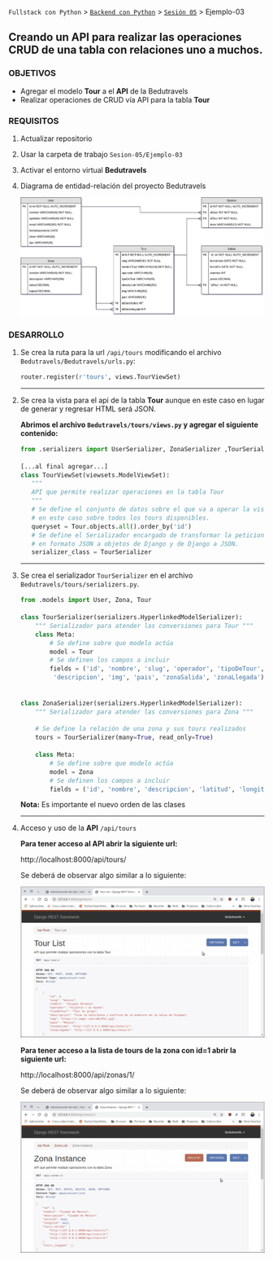 `Fullstack con Python` > [`Backend con Python`](../../Readme.md) > [`Sesión 05`](../Readme.md) > Ejemplo-03
## Creando un API para realizar las operaciones CRUD de una tabla con relaciones uno a muchos.

### OBJETIVOS
- Agregar el modelo __Tour__ a el __API__ de la Bedutravels
- Realizar operaciones de CRUD vía API para la tabla __Tour__

### REQUISITOS
1. Actualizar repositorio
1. Usar la carpeta de trabajo `Sesion-05/Ejemplo-03`
1. Activar el entorno virtual __Bedutravels__
1. Diagrama de entidad-relación del proyecto Bedutravels

   ![Diagrama entidad-relación](assets/bedutravels-modelo-er.png)

### DESARROLLO
1. Se crea la ruta para la url `/api/tours` modificando el archivo `Bedutravels/Bedutravels/urls.py`:

   ```python
   router.register(r'tours', views.TourViewSet)
   ```
   ***

1. Se crea la vista para el api de la tabla __Tour__ aunque en este caso en lugar de generar y regresar HTML será JSON.

   __Abrimos el archivo `Bedutravels/tours/views.py` y agregar el siguiente contenido:__

   ```python
   from .serializers import UserSerializer, ZonaSerializer ,TourSerializer

   [...al final agregar...]
   class TourViewSet(viewsets.ModelViewSet):
      """
      API que permite realizar operaciones en la tabla Tour
      """
      # Se define el conjunto de datos sobre el que va a operar la vista,
      # en este caso sobre todos los tours disponibles.
      queryset = Tour.objects.all().order_by('id')
      # Se define el Serializador encargado de transformar la peticiones
      # en formato JSON a objetos de Django y de Django a JSON.
      serializer_class = TourSerializer
   ```
   ***

1. Se crea el serializador `TourSerializer` en el archivo `Bedutravels/tours/serializers.py`.

   ```python
   from .models import User, Zona, Tour

   class TourSerializer(serializers.HyperlinkedModelSerializer):
       """ Serializador para atender las conversiones para Tour """
       class Meta:
           # Se define sobre que modelo actúa
           model = Tour
           # Se definen los campos a incluir
           fields = ('id', 'nombre', 'slug', 'operador', 'tipoDeTour',
            'descripcion', 'img', 'pais', 'zonaSalida', 'zonaLlegada')


   class ZonaSerializer(serializers.HyperlinkedModelSerializer):
       """ Serializador para atender las conversiones para Zona """

       # Se define la relación de una zona y sus tours realizados
       tours = TourSerializer(many=True, read_only=True)

       class Meta:
           # Se define sobre que modelo actúa
           model = Zona
           # Se definen los campos a incluir
           fields = ('id', 'nombre', 'descripcion', 'latitud', 'longitud', 'tours_salida', 'tours_llegada')
   ```
   __Nota:__ Es importante el nuevo orden de las clases
   ***

1. Acceso y uso de la __API__ `/api/tours`

   __Para tener acceso al API abrir la siguiente url:__

   http://localhost:8000/api/tours/

   Se deberá de observar algo similar a lo siguiente:

   ![bedutravels API Tours](assets/api-tours-01.png)

   __Para tener acceso a la lista de tours de la zona con id=1 abrir la siguiente url:__

   http://localhost:8000/api/zonas/1/

   Se deberá de observar algo similar a lo siguiente:

   ![bedutravels API Tours](assets/api-tours-02.png)
